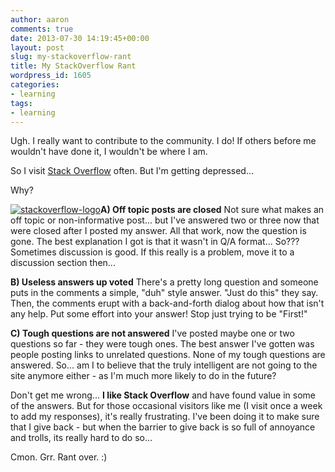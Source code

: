 ```yaml
---
author: aaron
comments: true
date: 2013-07-30 14:19:45+00:00
layout: post
slug: my-stackoverflow-rant
title: My StackOverflow Rant
wordpress_id: 1605
categories:
- learning
tags:
- learning
---
```


Ugh.  I really want to contribute to the community.  I do!  If others before me wouldn't have done it, I wouldn't be where I am.  

So I visit [Stack Overflow](http://stackoverflow.com) often.  But I'm getting depressed...

Why?

[![stackoverflow-logo](http://aaronsaray.com/wp-content/uploads/2013/07/stackoverflow-logo-300x89.png)](http://aaronsaray.com/wp-content/uploads/2013/07/stackoverflow-logo.png)**A) Off topic posts are closed**
Not sure what makes an off topic or non-informative post... but I've answered two or three now that were closed after I posted my answer.  All that work, now the question is gone.  The best explanation I got is that it wasn't in Q/A format... So???  Sometimes discussion is good.  If this really is a problem, move it to a discussion section then...

**B) Useless answers up voted**
There's a pretty long question and someone puts in the comments a simple, "duh" style answer.  "Just do this" they say.  Then, the comments erupt with a back-and-forth dialog about how that isn't any help.  Put some effort into your answer!  Stop just trying to be "First!"

**C) Tough questions are not answered**
I've posted maybe one or two questions so far - they were tough ones.  The best answer I've gotten was people posting links to unrelated questions.  None of my tough questions are answered.  So... am I to believe that the truly intelligent are not going to the site anymore either - as I'm much more likely to do in the future?

Don't get me wrong... **I like Stack Overflow** and have found value in some of the answers.  But for those occasional visitors like me (I visit once a week to add my responses), it's really frustrating.  I've been doing it to make sure that I give back - but when the barrier to give back is so full of annoyance and trolls, its really hard to do so...

Cmon.  Grr.  Rant over. :)
